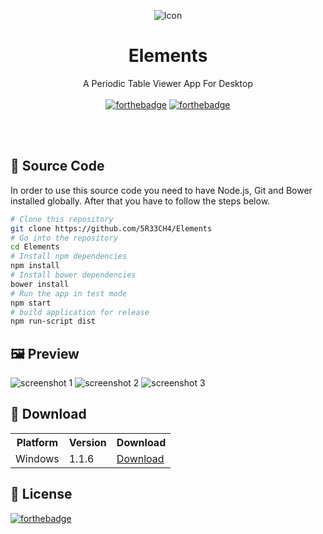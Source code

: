 <p align="center">
  <img alt="Icon" src="https://github.com/5R33CH4/Elements/screenshots/elements/icon.png">
  <h1 align="center">Elements</h1>
  <p align="center">A Periodic Table Viewer App For Desktop<br><br>
    <a href="http://forthebadge.com"><img alt="forthebadge" src="http://forthebadge.com/images/badges/built-with-love.svg"></a>
  <a href="http://forthebadge.com"><img alt="forthebadge" src="http://forthebadge.com/images/badges/uses-js.svg"></a>
  </p>
</p>

<br><br>

## 📝 Source Code

In order to use this source code you need to have Node.js, Git and Bower installed globally. After that you have to follow the steps below.

```bash
# Clone this repository
git clone https://github.com/5R33CH4/Elements
# Go into the repository
cd Elements
# Install npm dependencies
npm install
# Install bower dependencies
bower install
# Run the app in test mode
npm start
# build application for release
npm run-script dist
```


## 🖼 Preview

![screenshot 1](https://github.com/5R33CH4/Elements/screenshots/elements/screenshot-1.png)
![screenshot 2](https://github.com/5R33CH4/Elements/screenshots/elements/screenshot-2.png)
![screenshot 3](https://github.com/5R33CH4/Elements/screenshots/elements/screenshot-3.png)

## 💾 Download

<table align="center">
  <tr>
    <th>Platform</th>
    <th>Version</th>
    <th>Download</td>
  </tr>
  <tr>
    <td>Windows</td>
    <td>1.1.6</td>
    <td><a href="https://github.com/5R33CH4/Elements/releases/download/v1.1.6/Elements-Setup.exe">Download</a></td>
  </tr>
</table>

## 📖 License
[![forthebadge](http://forthebadge.com/images/badges/cc-0.svg)](https://creativecommons.org/publicdomain/zero/1.0/)

